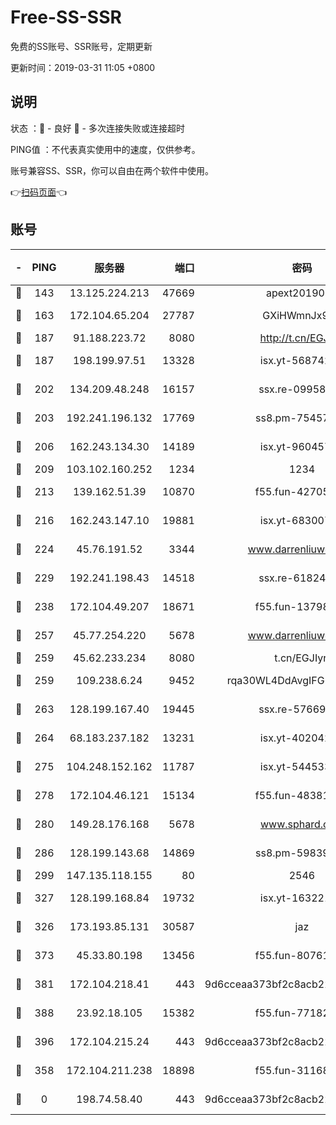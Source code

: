 # Free-SS-SSR

免费的SS账号、SSR账号，定期更新

更新时间：2019-03-31 11:05 +0800

## 说明

状态     ：🙂 - 良好 🙁 - 多次连接失败或连接超时

PING值   ：不代表真实使用中的速度，仅供参考。

账号兼容SS、SSR，你可以自由在两个软件中使用。

👉[扫码页面](https://liesauer.github.io/Free-SS-SSR/)👈

## 账号

|-|PING|服务器|端口|密码|加密方式|区域|
|:----:|:----:|:-----:|-----:|:----:|:----:|:----:|
|🙂|143|13.125.224.213|47669|apext2019001|chacha20|KR|
|🙂|163|172.104.65.204|27787|GXiHWmnJx94S|aes-256-cfb|JP|
|🙂|187|91.188.223.72|8080|http://t.cn/EGJIyrl|rc4-md5|RU|
|🙂|187|198.199.97.51|13328|isx.yt-56874296|aes-256-cfb|US|
|🙂|202|134.209.48.248|16157|ssx.re-09958168|aes-256-cfb|US|
|🙂|203|192.241.196.132|17769|ss8.pm-75457473|aes-256-cfb|US|
|🙂|206|162.243.134.30|14189|isx.yt-96045738|aes-256-cfb|US|
|🙂|209|103.102.160.252|1234|1234|rc4-md5|JP|
|🙂|213|139.162.51.39|10870|f55.fun-42705355|aes-256-cfb|SG|
|🙂|216|162.243.147.10|19881|isx.yt-68300799|aes-256-cfb|US|
|🙂|224|45.76.191.52|3344|www.darrenliuwei.com|aes-256-cfb|JP|
|🙂|229|192.241.198.43|14518|ssx.re-61824417|aes-256-cfb|US|
|🙂|238|172.104.49.207|18671|f55.fun-13798673|aes-256-cfb|SG|
|🙂|257|45.77.254.220|5678|www.darrenliuwei.com|aes-256-cfb|SG|
|🙂|259|45.62.233.234|8080|t.cn/EGJIyrl|rc4-md5|CA|
|🙂|259|109.238.6.24|9452|rqa30WL4DdAvgIFG6Fs3znzTa|aes-256-cfb|FR|
|🙂|263|128.199.167.40|19445|ssx.re-57669332|aes-256-cfb|SG|
|🙂|264|68.183.237.182|13231|isx.yt-40204239|aes-256-cfb|SG|
|🙂|275|104.248.152.162|11787|isx.yt-54453329|aes-256-cfb|SG|
|🙂|278|172.104.46.121|15134|f55.fun-48381477|aes-256-cfb|SG|
|🙂|280|149.28.176.168|5678|www.sphard.com|aes-256-cfb|AU|
|🙂|286|128.199.143.68|14869|ss8.pm-59839550|aes-256-cfb|SG|
|🙂|299|147.135.118.155|80|2546|chacha20|US|
|🙂|327|128.199.168.84|19732|isx.yt-16322176|aes-256-cfb|SG|
|🙂|326|173.193.85.131|30587|jaz|aes-256-cfb|US|
|🙂|373|45.33.80.198|13456|f55.fun-80761096|aes-256-cfb|US|
|🙂|381|172.104.218.41|443|9d6cceaa373bf2c8acb22e60b6a58be6|aes-256-cfb|US|
|🙂|388|23.92.18.105|15382|f55.fun-77182272|aes-256-cfb|US|
|🙂|396|172.104.215.24|443|9d6cceaa373bf2c8acb22e60b6a58be6|aes-256-cfb|US|
|🙁|358|172.104.211.238|18898|f55.fun-31168082|aes-256-cfb|US|
|🙁|0|198.74.58.40|443|9d6cceaa373bf2c8acb22e60b6a58be6|aes-256-cfb|US|
